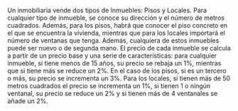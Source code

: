 Un inmobiliaria vende dos tipos de Inmuebles: Pisos y Locales. Para cualquier tipo de inmueble, se conoce su dirección y el número de metros cuadrados. Además, para los pisos, habrá que conocer el piso concreto en el que se encuentra la vivienda, mientras que para los locales importará el número de ventanas que tenga. Además, cualquiera de estos inmuebles puede ser nuevo o de segunda mano. El precio de cada inmueble se calcula a partir de un precio base y una serie de características: para cualquier inmueble, si tiene menos de 15 años, su precio se rebaja un 1%, mientras que si tiene más se reduce un 2%. En el caso de los pisos, si es un tercero o más, su precio se incrementa un 3%. Para los locales, si tienen más de 50 metros cuadrados el precio se incrementa un 1%, si tienen 1 o ningún ventanal, su precio se reduce un 2% y si tienen más de 4 ventanales se añade un 2%.